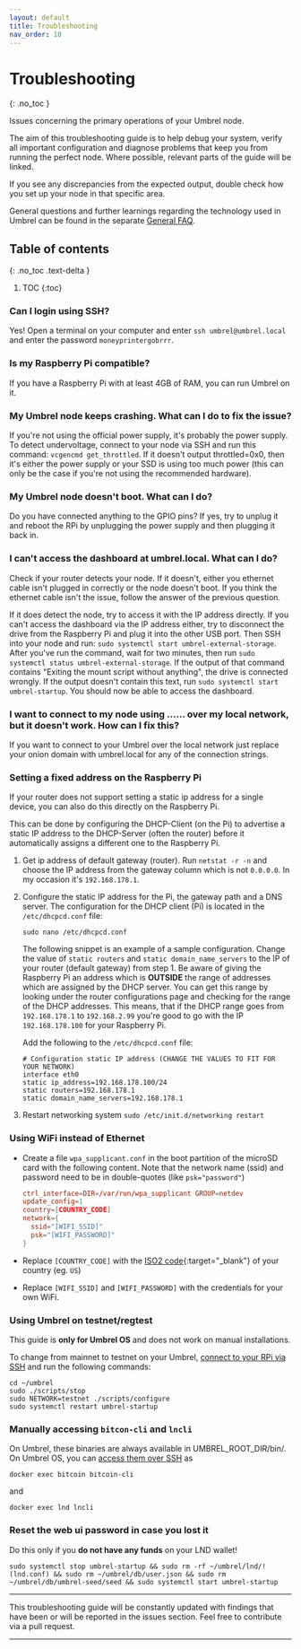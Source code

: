 ```yaml
---
layout: default
title: Troubleshooting
nav_order: 10
---
```


# Troubleshooting
{: .no_toc }

Issues concerning the primary operations of your Umbrel node.

The aim of this troubleshooting guide is to help debug your system, verify all important configuration and diagnose problems that keep you from running the perfect node. Where possible, relevant parts of the guide will be linked.

If you see any discrepancies from the expected output, double check how you set up your node in that specific area.

General questions and further learnings regarding the technology used in Umbrel can be found in the separate [General FAQ](faq.md).

## Table of contents
{: .no_toc .text-delta }

1. TOC
{:toc}

### Can I login using SSH?

Yes! Open a terminal on your computer and enter `ssh umbrel@umbrel.local` and enter the password `moneyprintergobrrr`.

### Is my Raspberry Pi compatible?

If you have a Raspberry Pi with at least 4GB of RAM, you can run Umbrel on it.

### My Umbrel node keeps crashing. What can I do to fix the issue?

If you're not using the official power supply, it's probably the power supply.
To detect undervoltage, connect to your node via SSH and run this command: `vcgencmd get_throttled`.
If it doesn't output throttled=0x0, then it's either the power supply or your SSD is using too much power (this can only be the case if you're not using the recommended hardware).

### My Umbrel node doesn't boot. What can I do?

Do you have connected anything to the GPIO pins?
If yes, try to unplug it and reboot the RPi by unplugging the power supply and then plugging it back in.

### I can't access the dashboard at umbrel.local. What can I do?

Check if your router detects your node.
If it doesn't, either you ethernet cable isn't plugged in correctly or the node doesn't boot.
If you think the ethernet cable isn't the issue, follow the answer of the previous question.

If it does detect the node, try to access it with the IP address directly.
If you can't access the dashboard via the IP address either,
try to disconnect the drive from the Raspberry Pi and plug it into the other USB port.
Then SSH into your node and run: `sudo systemctl start umbrel-external-storage`.
After you've run the command, wait for two minutes, then run `sudo systemctl status umbrel-external-storage`.
If the output of that command contains "Exiting the mount script without anything", the drive is connected wrongly.
If the output doesn't contain this text, run `sudo systemctl start umbrel-startup`.
You should now be able to access the dashboard.

### I want to connect to my node using ...... over my local network, but it doesn't work. How can I fix this?

If you want to connect to your Umbrel over the local network just replace your onion domain with umbrel.local for any of the connection strings.

### Setting a fixed address on the Raspberry Pi

If your router does not support setting a static ip address for a single device, you can also do this directly on the Raspberry Pi.

This can be done by configuring the DHCP-Client (on the Pi) to advertise a static IP address to the DHCP-Server (often the router) before it automatically assigns a different one to the Raspberry Pi.

1. Get ip address of default gateway (router).
   Run `netstat -r -n` and choose the IP address from the gateway column which is not `0.0.0.0`. In my occasion it's `192.168.178.1`.

2. Configure the static IP address for the Pi, the gateway path and a DNS server.
   The configuration for the DHCP client (Pi) is located in the `/etc/dhcpcd.conf` file:

   ```
   sudo nano /etc/dhcpcd.conf
   ```

   The following snippet is an example of a sample configuration. Change the value of `static routers` and `static domain_name_servers` to the IP of your router (default gateway) from step 1. Be aware of giving the Raspberry Pi an address which is **OUTSIDE** the range of addresses which are assigned by the DHCP server. You can get this range by looking under the router configurations page and checking for the range of the DHCP addresses. This means, that if the DHCP range goes from `192.168.178.1` to `192.168.2.99` you're good to go with the IP `192.168.178.100` for your Raspberry Pi.

   Add the following to the `/etc/dhcpcd.conf` file:

   ```
   # Configuration static IP address (CHANGE THE VALUES TO FIT FOR YOUR NETWORK)
   interface eth0
   static ip_address=192.168.178.100/24
   static routers=192.168.178.1
   static domain_name_servers=192.168.178.1
   ```

3. Restart networking system
   `sudo /etc/init.d/networking restart`

### Using WiFi instead of Ethernet

- Create a file `wpa_supplicant.conf` in the boot partition of the microSD card with the following content.
  Note that the network name (ssid) and password need to be in double-quotes (like `psk="password"`)

  ```conf
  ctrl_interface=DIR=/var/run/wpa_supplicant GROUP=netdev
  update_config=1
  country=[COUNTRY_CODE]
  network={
    ssid="[WIFI_SSID]"
    psk="[WIFI_PASSWORD]"
  }
  ```

- Replace `[COUNTRY_CODE]` with the [ISO2 code](https://www.iso.org/obp/ui/#search){:target="\_blank"} of your country (eg. `US`)
- Replace `[WIFI_SSID]` and `[WIFI_PASSWORD]` with the credentials for your own WiFi.

### Using Umbrel on testnet/regtest

This guide is **only for Umbrel OS** and does not work on manual installations.

To change from mainnet to testnet on your Umbrel, [connect to your RPi via SSH](#can-i-login-using-ssh) and run the following commands:

```
cd ~/umbrel
sudo ./scripts/stop
sudo NETWORK=testnet ./scripts/configure
sudo systemctl restart umbrel-startup
```

### Manually accessing `bitcon-cli` and `lncli`

On Umbrel, these binaries are always available in UMBREL_ROOT_DIR/bin/. On Umbrel OS, you can [access them over SSH](#can-i-login-using-ssh) as

```
docker exec bitcoin bitcoin-cli
```

and

```
docker exec lnd lncli
```

### Reset the web ui password in case you lost it

Do this only if you **do not have any funds** on your LND wallet!

```
sudo systemctl stop umbrel-startup && sudo rm -rf ~/umbrel/lnd/!(lnd.conf) && sudo rm ~/umbrel/db/user.json && sudo rm ~/umbrel/db/umbrel-seed/seed && sudo systemctl start umbrel-startup
```

---

This troubleshooting guide will be constantly updated with findings that have been or will be reported in the issues section. Feel free to contribute via a pull request.

---
